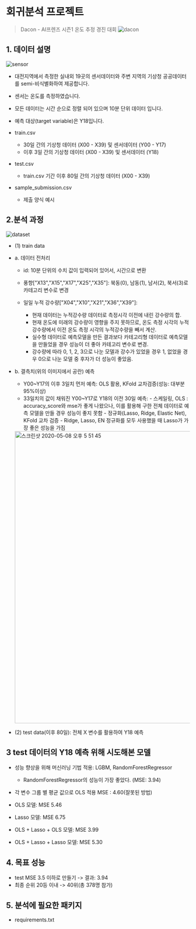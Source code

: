 # 회귀분석 프로젝트

> Dacon - AI프렌즈 시즌1 온도 추정 경진 대회
![dacon](https://user-images.githubusercontent.com/60166667/78556644-4ba15a00-784a-11ea-939a-e5862cb13644.png)


## 1. 데이터 설명
![sensor](https://user-images.githubusercontent.com/60166667/78556685-61af1a80-784a-11ea-9e0d-624f38f94810.png)
 - 대전지역에서 측정한 실내외 19곳의 센서데이터와 주변 지역의 기상청 공공데이터를 semi-비식별화하여 제공합니다.
 - 센서는 온도를 측정하였습니다.
 - 모든 데이터는 시간 순으로 정렬 되어 있으며 10분 단위 데이터 입니다.
 - 예측 대상(target variable)은 Y18입니다.

 - train.csv
    - 30일 간의 기상청 데이터 (X00 - X39) 및 센서데이터 (Y00 - Y17)
    - 이후 3일 간의 기상청 데이터 (X00 - X39) 및 센서데이터 (Y18)

 - test.csv
    - train.csv 기간 이후 80일 간의 기상청 데이터 (X00 - X39)

 - sample_submission.csv
    - 제출 양식 예시


## 2.분석 과정
![dataset](https://user-images.githubusercontent.com/60166667/78556804-97540380-784a-11ea-86c4-73d3f129e186.png)

- (1) train data
 - a. 데이터 전처리
   - id: 10분 단위의 수치 값이 입력되어 있어서, 시간으로 변환
   
   - 풍향["X13","X15","X17","X25","X35"]: 북동(0), 남동(1), 남서(2), 북서(3)로 카테고리 변수로 변경
    
   - 일일 누적 강수량["X04","X10","X21","X36","X39"]: 
     -  현재 데이터는 누적강수량 데이터로 측정시각 이전에 내린 강수량의 합.
     -  현재 온도에 미래의 강수량이 영향을 주지 못하므로, 온도 측정 시각의 누적강수량에서 이전 온도 측정 시각의 누적강수량을 빼서 계산. 
     - 실수형 데이터로 예측모델을 만든 결과보다 카테고리형 데이터로 예측모델을 만들었을 경우 성능이 더 좋아 카테고리 변수로 변경. 
     - 강수량에 따라 0, 1, 2, 3으로 나눈 모델과 강수가 있었을 경우 1, 없었을 경우 0으로 나눈 모델 중 후자가 더 성능이 좋았음.
   
 - b. 결측치(위의 이미지에서 공란) 예측
    - Y00~Y17의 이후 3일치 먼저 예측: OLS 활용, KFold 교차검증(성능: 대부분 95%이상)
    - 33일치의 값이 채워진 Y00~Y17로 Y18의 이전 30일 예측: 
          - 스케일링, OLS : accuracy_score와 mse가 좋게 나왔으나, 이를 활용해 구한 전체 데이터로 예측 모델을 만들 경우 성능이 좋지 못함
          - 정규화(Lasso, Ridge, Elastic Net), KFold 교차 검증
             - Ridge, Lasso, EN 정규화를 모두 사용했을 때 Lasso가 가장 좋은 성능을 가짐
     <img width="798" alt="스크린샷 2020-05-08 오후 5 51 45" src="https://user-images.githubusercontent.com/60166667/81389338-a1706700-9154-11ea-85b2-002a6ae06ec8.png">

- (2) test data(이후 80일): 전체 X 변수를 활용하여 Y18 예측
  
## 3 test 데이터의 Y18 예측 위해 시도해본 모델
  - 성능 향상을 위해 머신러닝 기법 적용: LGBM, RandomForestRegressor
    - RandomForestRegressor의 성능이 가장 좋았다. (MSE: 3.94)
    
 - 각 변수 그룹 별 평균 값으로 OLS 적용 MSE : 4.60(잘못된 방법) 
 - OLS 모델: MSE 5.46
 - Lasso 모델: MSE 6.75
 - OLS + Lasso + OLS 모델: MSE 3.99
 - OLS + Lasso + Lasso 모델: MSE 5.30
    
## 4. 목표 성능
- test MSE 3.5 이하로 만들기 -> 결과: 3.94
- 최종 순위 20등 이내 -> 40위(총 378명 참가) 

## 5. 분석에 필요한 패키지
 - requirements.txt
